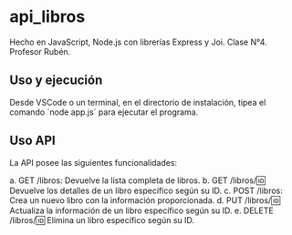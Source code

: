 # api_libros

Hecho en JavaScript, Node.js con librerías Express y Joi. Clase N°4. Profesor Rubén. 

## Uso y ejecución

Desde VSCode o un terminal, en el directorio de instalación, tipea el comando ´node app.js´ para ejecutar el programa.

## Uso API

La API posee las siguientes funcionalidades:

a. GET /libros: Devuelve la lista completa de libros.
b. GET /libros/:id: Devuelve los detalles de un libro específico según su ID.
c. POST /libros: Crea un nuevo libro con la información proporcionada.
d. PUT /libros/:id: Actualiza la información de un libro específico según su ID.
e. DELETE /libros/:id: Elimina un libro específico según su ID.
